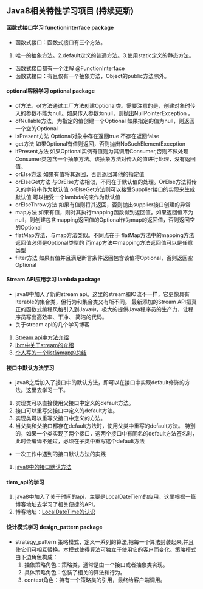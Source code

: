 ## Java8相关特性学习项目 (持续更新)

#### 函数式接口学习 functioninterface package

- 函数式接口：函数式接口有三个方法。                                 
 1. 唯一的抽象方法。2.default定义的普通方法。3.使用static定义的静态方法。
- 函数式接口都有一个注解 @FunctionInterface
- 函数式接口：有且仅有一个抽象方法，Object的public方法除外。

#### optional容器学习 optional package 

- of方法。of方法通过工厂方法创建Optional类。需要注意的是，创建对象时传入的参数不能为null。如果传入参数为null，则抛出NullPointerException 。
- ofNullable方法，为指定的值创建一个Optional 如果指定的值为null，则返回一个空的Optional
- isPresent方法 Optional对象中存在返回true 不存在返回false
- get方法 如果Optional有值则返回，否则抛出NoSuchElementException
- ifPresent方法 如果Optional实例有值则为其调用Consumer,否则不做处理
 Consumer类包含一个抽象方法。该抽象方法对传入的值进行处理，没有返回值。
- orElse方法 如果有值将其返回，否则返回其他的指定值
- orElseGet方法 与OrElse方法相似，不同在于默认值的处理。OrElse方法将传入的字符串作为默认值 orElseGet方法则可以接受Supplier接口的实现来生成默认值 可以接受一个lambda的来作为默认值
- orElseThrow方法 如果有值则将其返回，否则抛出supplier接口创建的异常
- map方法 如果有值，则对其执行mapping函数得到返回值。如果返回值不为null，则创建包含mapping返回值的Optional作为map的返回值，否则返回空的Optional
- flatMap方法，与map方法类似。不同点在于 flatMap方法中的mapping方法返回值必须是Optional类型的 而map方法中mapping方法返回值可以是任意类型
- filter方法 如果有值并且满足断言条件返回包含该值得Optional，否则返回空Optional

#### Stream API应用学习 lambda package 

- java8中加入了新的stream api。这里的stream和IO流不一样，它更像具有Iterable的集合类，但行为和集合类又有所不同。
最新添加的Stream API把真正的函数式编程风格引入到Java中，极大的提供Java程序员的生产力，让程序员写出高效率、干净、
简洁的代码。
- 关于stream api的几个学习博客
1. [Stream api中方法介绍](https://blog.csdn.net/sun_promise/article/details/51480257)
2. [ibm中关于stream的介绍](https://www.ibm.com/developerworks/cn/java/j-lo-java8streamapi/)
3. [个人写的一个list转map的总结](https://zhanglijun1217.github.io/blog/2018/08/12/Java8%E4%B8%ADlist%E8%BD%ACmap%E6%96%B9%E6%B3%95%E6%80%BB%E7%BB%93/#more)

#### 接口中默认方法学习
- java8之后加入了接口中的默认方法，即可以在接口中实现default修饰的方法。这里去学习一下。
1. 实现类可以直接使用父接口中定义的default方法。
2. 接口可以重写父接口中定义的default方法。
3. 实现类可以重写父接口中定义的方法。
4. 当父类和父接口都存在default方法时，使用父类中重写的default方法。
特别的，如果一个类实现了两个接口，这两个接口中有同名的default方法签名时，此时会编译不通过，必须在子类中重写这个default方法
- 一次工作中遇到的接口默认方法的实践
1. [java8中的接口默认方法](https://zhanglijun1217.github.io/blog/2018/10/10/java8%E5%A2%9E%E5%8A%A0%E7%9A%84%E6%8E%A5%E5%8F%A3%E4%B8%AD%E9%BB%98%E8%AE%A4%E6%96%B9%E6%B3%95/)

#### tiem_api的学习
1. java8中加入了关于时间的api，主要是LocalDateTiem的应用，这里根据一篇博客地址去学习了相关便捷的API。
2. 博客地址：[LocalDateTime的认识](http://rensanning.iteye.com/blog/2034622)

#### 设计模式学习 design_pattern package

- strategy_pattern 策略模式，定义一系列的算法,把每一个算法封装起来,并且使它们可相互替换。本模式使得算法可独立于使用它的客户而变化。策略模式由下边角色构成：
    1. 抽象策略角色：策略类，通常是由一个接口或者抽象类实现。
    2. 具体策略角色：包装了相关的算法和行为。
    3. context角色：持有一个策略类的引用，最终给客户端调用。